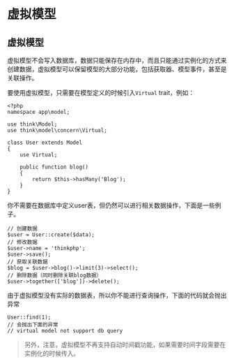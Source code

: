 # 虚拟模型

## 虚拟模型

虚拟模型不会写入数据库，数据只能保存在内存中，而且只能通过实例化的方式来创建数据，虚拟模型可以保留模型的大部分功能，包括获取器、模型事件，甚至是关联操作。

要使用虚拟模型，只需要在模型定义的时候引入`Virtual` trait，例如：

```
<?php
namespace app\model;

use think\Model;
use think\model\concern\Virtual;

class User extends Model
{
    use Virtual;

    public function blog()
    {
        return $this->hasMany('Blog');
    }
}
```

你不需要在数据库中定义user表，但仍然可以进行相关数据操作，下面是一些例子。

```
// 创建数据
$user = User::create($data);
// 修改数据
$user->name = 'thinkphp';
$user->save();
// 获取关联数据
$blog = $user->blog()->limit(3)->select();
// 删除数据（同时删除关联blog数据）
$user->together(['blog'])->delete();
```

由于虚拟模型没有实际的数据表，所以你不能进行查询操作，下面的代码就会抛出异常

```
User::find(1);
// 会抛出下面的异常
// virtual model not support db query
```

> 另外，注意，虚拟模型不再支持自动时间戳功能，如果需要时间字段需要在实例化的时候传入。